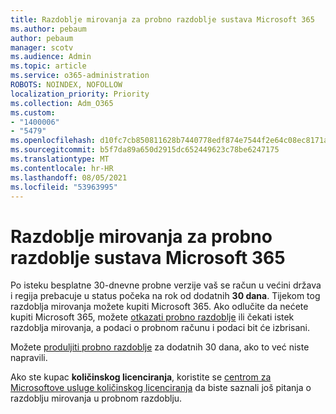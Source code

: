 ```yaml
---
title: Razdoblje mirovanja za probno razdoblje sustava Microsoft 365
ms.author: pebaum
author: pebaum
manager: scotv
ms.audience: Admin
ms.topic: article
ms.service: o365-administration
ROBOTS: NOINDEX, NOFOLLOW
localization_priority: Priority
ms.collection: Adm_O365
ms.custom:
- "1400006"
- "5479"
ms.openlocfilehash: d10fc7cb850811628b7440778edf874e7544f2e64c08ec8171ab99642ab0fa6f
ms.sourcegitcommit: b5f7da89a650d2915dc652449623c78be6247175
ms.translationtype: MT
ms.contentlocale: hr-HR
ms.lasthandoff: 08/05/2021
ms.locfileid: "53963995"
---
```

# <a name="grace-period-for-microsoft-365-free-trial"></a>Razdoblje mirovanja za probno razdoblje sustava Microsoft 365

Po isteku besplatne 30-dnevne probne verzije vaš se račun u većini država i regija prebacuje u status počeka na rok od dodatnih **30 dana**. Tijekom tog razdoblja mirovanja možete kupiti Microsoft 365. Ako odlučite da nećete kupiti Microsoft 365, možete [otkazati probno razdoblje](https://docs.microsoft.com/microsoft-365/commerce/subscriptions/cancel-your-subscription?view=o365-worldwide) ili čekati istek razdoblja mirovanja, a podaci o probnom računu i podaci bit će izbrisani.

Možete [produljiti probno razdoblje](https://docs.microsoft.com/microsoft-365/commerce/extend-your-trial) za dodatnih 30 dana, ako to već niste napravili.

Ako ste kupac **količinskog licenciranja**, koristite se [centrom za Microsoftove usluge količinskog licenciranja](https://support.microsoft.com/help/4471406/how-to-contact-the-microsoft-volume-licensing-service-center) da biste saznali još pitanja o razdoblju mirovanja u probnom razdoblju.
